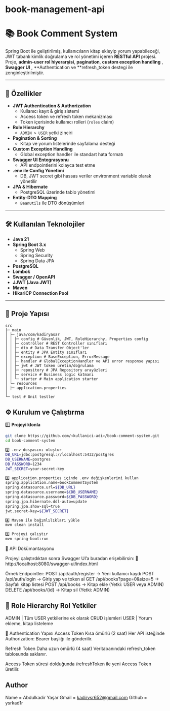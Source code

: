 # book-management-api
# 📚 Book Comment System

Spring Boot ile geliştirilmiş, kullanıcıların kitap ekleyip yorum yapabileceği, JWT tabanlı kimlik doğrulama ve rol yönetimi içeren **RESTful API** projesi.  
Proje, **admin-user rol hiyerarşisi**, **pagination**, **custom exception handling** , **Swagger UI** , **Authentication ve **refresh_token destegi ile zenginleştirilmiştir.

---

## 🚀 Özellikler

- **JWT Authentication & Authorization**
  - Kullanıcı kayıt & giriş sistemi
  - Access token ve refresh token mekanizması
  - Token içerisinde kullanıcı rolleri (`roles` claim)
- **Role Hierarchy**
  - `ADMIN > USER` yetki zinciri
- **Pagination & Sorting**
  - Kitap ve yorum listelerinde sayfalama desteği
- **Custom Exception Handling**
  - Global exception handler ile standart hata formatı
- **Swagger UI Entegrasyonu**
  - API endpointlerini kolayca test etme
- **.env ile Config Yönetimi**
  - DB, JWT secret gibi hassas veriler environment variable olarak yönetilir
- **JPA & Hibernate**
  - PostgreSQL üzerinde tablo yönetimi
- **Entity-DTO Mapping**
  - `BeanUtils` ile DTO dönüşümleri

---

## 🛠 Kullanılan Teknolojiler

- **Java 21**
- **Spring Boot 3.x**
  - Spring Web
  - Spring Security
  - Spring Data JPA
- **PostgreSQL**
- **Lombok**
- **Swagger / OpenAPI**
- **JJWT (Java JWT)**
- **Maven**
- **HikariCP Connection Pool**

---

## 📂 Proje Yapısı
```
src
├─ main
│ ├─ java/com/kadiryasar
│ │ ├─ config # Güvenlik, JWT, RoleHierarchy, Properties config
│ │ ├─ controller # REST Controller sınıfları
│ │ ├─ dto # Data Transfer Object'ler
│ │ ├─ entity # JPA Entity sınıfları
│ │ ├─ exception # BaseException, ErrorMessage
│ │ ├─ handler # GlobalExceptionHandler ve API error response yapısı
│ │ ├─ jwt # JWT token üretim/doğrulama
│ │ ├─ repository # JPA Repository arayüzleri
│ │ ├─ service # Business logic katmanı
│ │ └─ starter # Main application starter
│ └─ resources
│ ├─ application.properties
│ 
└─ test # Unit testler
```

## ⚙️ Kurulum ve Çalıştırma

1️⃣ **Projeyi klonla**
```bash
git clone https://github.com/<kullanici-adi>/book-comment-system.git
cd book-comment-system

2️⃣ .env dosyasını oluştur
DB_URL=jdbc:postgresql://localhost:5432/postgres
DB_USERNAME=postgres
DB_PASSWORD=1234
JWT_SECRET=your-secret-key

3️⃣ application.properties içinde .env değişkenlerini kullan
spring.application.name=bookCommentSystem
spring.datasource.url=${DB_URL}
spring.datasource.username=${DB_USERNAME}
spring.datasource.password=${DB_PASSWORD}
spring.jpa.hibernate.ddl-auto=update
spring.jpa.show-sql=true
jwt.secret-key=${JWT_SECRET}

4️⃣ Maven ile bağımlılıkları yükle
mvn clean install

5️⃣ Projeyi çalıştır
mvn spring-boot:run
```

📜 API Dökümantasyonu

Projeyi çalıştırdıktan sonra Swagger UI’a buradan erişebilirsin:
🔗 http://localhost:8080/swagger-ui/index.html

Örnek Endpointler:
POST /api/auth/register → Yeni kullanıcı kaydı
POST /api/auth/login → Giriş yap ve token al
GET /api/books?page=0&size=5 → Sayfalı kitap listesi
POST /api/books → Kitap ekle (Yetki: USER veya ADMIN)
DELETE /api/books/{id} → Kitap sil (Yetki: ADMIN)


🔐 Role Hierarchy
Rol	    Yetkiler
------------------------------------------------------
ADMIN	|  Tüm USER yetkilerine ek olarak CRUD işlemleri
USER	|  Yorum ekleme, kitap listeleme

🔑 Authentication Yapısı
Access Token
Kısa ömürlü (2 saat)
Her API isteğinde Authorization: Bearer <token> başlığı ile gönderilir.

Refresh Token
Daha uzun ömürlü (4 saat)
Veritabanındaki refresh_token tablosunda saklanır.

Access Token süresi dolduğunda /refreshToken ile yeni Access Token üretilir.

Author 
------------------------
Name = Abdulkadir Yaşar
Gmail = kadirysr652@gmail.com
Github = ysrkad1r

